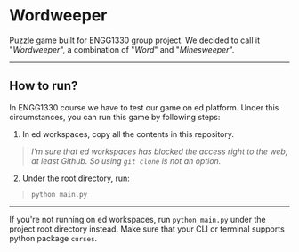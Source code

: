 # Wordweeper

Puzzle game built for ENGG1330 group project. We decided to call it "*Wordweeper*", a combination of "*Word*" and "*Minesweeper*".

---

## How to run?

In ENGG1330 course we have to test our game on ed platform. Under this circumstances, you can run this game by following steps:

1. In ed workspaces, copy all the contents in this repository.

> *I'm sure that ed workspaces has blocked the access right to the web, at least Github. So using `git clone` is not an option.*

2. Under the root directory, run:

> `python main.py`

---

If you're not running on ed workspaces, run `python main.py` under the project root directory instead.
Make sure that your CLI or terminal supports python package `curses`.


